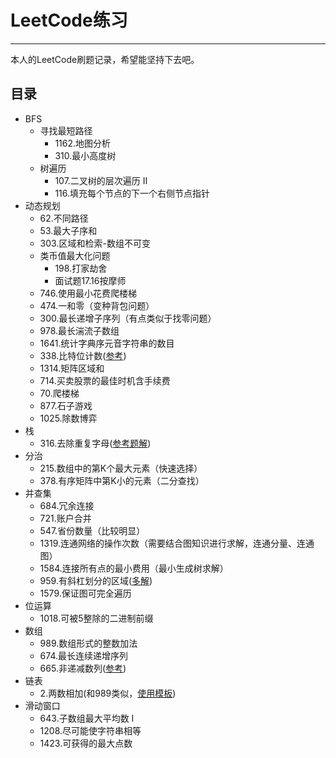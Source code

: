 # LeetCode练习
***
本人的LeetCode刷题记录，希望能坚持下去吧。
## 目录
* BFS
    * 寻找最短路径
        * 1162.地图分析
        * 310.最小高度树
    * 树遍历
        * 107.二叉树的层次遍历 II
		* 116.填充每个节点的下一个右侧节点指针
* 动态规划
    * 62.不同路径
    * 53.最大子序和
    * 303.区域和检索-数组不可变
    * 类币值最大化问题
	    * 198.打家劫舍
		* 面试题17.16按摩师
	* 746.使用最小花费爬楼梯
	* 474.一和零（变种背包问题）
	* 300.最长递增子序列（有点类似于找零问题）
	* 978.最长湍流子数组
	* 1641.统计字典序元音字符串的数目
	* 338.比特位计数([参考](https://leetcode-cn.com/problems/counting-bits/solution/hen-qing-xi-de-si-lu-by-duadua/))
	* 1314.矩阵区域和
	* 714.买卖股票的最佳时机含手续费
	* 70.爬楼梯
	* 877.石子游戏
	* 1025.除数博弈
* 栈
	* 316.去除重复字母([参考题解](https://leetcode-cn.com/problems/remove-duplicate-letters/solution/kan-wan-bao-hui-chao-ji-xiang-xi-si-lu-y-25bu/))
* 分治
	* 215.数组中的第K个最大元素（快速选择）
	* 378.有序矩阵中第K小的元素（二分查找）
* 并查集
	* 684.冗余连接
	* 721.账户合并
	* 547.省份数量（比较明显）
	* 1319.连通网络的操作次数（需要结合图知识进行求解，连通分量、连通图）
	* 1584.连接所有点的最小费用（最小生成树求解）
	* 959.有斜杠划分的区域([多解](https://leetcode-cn.com/problems/regions-cut-by-slashes/solution/c-dong-hua-zhuan-huan-cheng-dao-yu-ge-sh-guve/))
	* 1579.保证图可完全遍历
* 位运算
	* 1018.可被5整除的二进制前缀
* 数组
	* 989.数组形式的整数加法
	* 674.最长连续递增序列
	* 665.非递减数列([参考](https://leetcode-cn.com/problems/non-decreasing-array/solution/3-zhang-dong-tu-bang-zhu-ni-li-jie-zhe-d-06gi/))
* 链表
	* 2.两数相加(和989类似，[使用模板](https://leetcode-cn.com/problems/add-to-array-form-of-integer/solution/989-ji-zhu-zhe-ge-jia-fa-mo-ban-miao-sha-8y9r/))
* 滑动窗口
    * 643.子数组最大平均数 I
    * 1208.尽可能使字符串相等
    * 1423.可获得的最大点数

